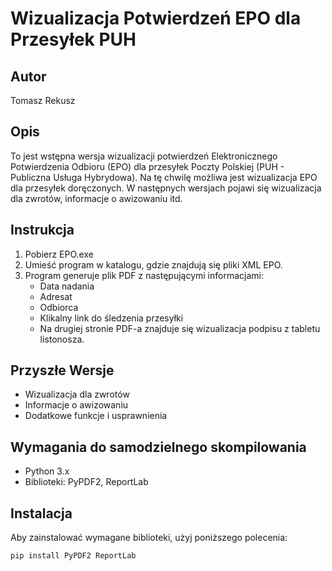 # Wizualizacja Potwierdzeń EPO dla Przesyłek PUH

## Autor
Tomasz Rekusz

## Opis
To jest wstępna wersja wizualizacji potwierdzeń Elektronicznego Potwierdzenia Odbioru (EPO) dla przesyłek Poczty Polskiej (PUH - Publiczna Usługa Hybrydowa). Na tę chwilę możliwa jest wizualizacja EPO dla przesyłek doręczonych. W następnych wersjach pojawi się wizualizacja dla zwrotów, informacje o awizowaniu itd.

## Instrukcja
1. Pobierz EPO.exe
2. Umieść program w katalogu, gdzie znajdują się pliki XML EPO.
3. Program generuje plik PDF z następującymi informacjami:
   - Data nadania
   - Adresat
   - Odbiorca
   - Klikalny link do śledzenia przesyłki
   - Na drugiej stronie PDF-a znajduje się wizualizacja podpisu z tabletu listonosza.

## Przyszłe Wersje
- Wizualizacja dla zwrotów
- Informacje o awizowaniu
- Dodatkowe funkcje i usprawnienia

## Wymagania do samodzielnego skompilowania
- Python 3.x
- Biblioteki: PyPDF2, ReportLab

## Instalacja
Aby zainstalować wymagane biblioteki, użyj poniższego polecenia:
```bash
pip install PyPDF2 ReportLab
